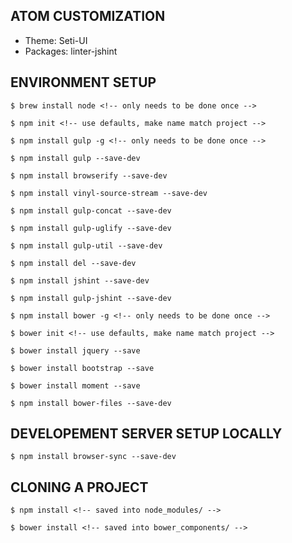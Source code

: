 ## ATOM CUSTOMIZATION
* Theme: Seti-UI
* Packages: linter-jshint


## ENVIRONMENT SETUP
```
$ brew install node <!-- only needs to be done once -->
```
```
$ npm init <!-- use defaults, make name match project -->
```
```
$ npm install gulp -g <!-- only needs to be done once -->
```
```
$ npm install gulp --save-dev
```
```
$ npm install browserify --save-dev
```
```
$ npm install vinyl-source-stream --save-dev
```
```
$ npm install gulp-concat --save-dev
```
```
$ npm install gulp-uglify --save-dev
```
```
$ npm install gulp-util --save-dev
```
```
$ npm install del --save-dev
```
```
$ npm install jshint --save-dev
```
```
$ npm install gulp-jshint --save-dev
```
```
$ npm install bower -g <!-- only needs to be done once -->
```
```
$ bower init <!-- use defaults, make name match project -->
```
```
$ bower install jquery --save
```
```
$ bower install bootstrap --save
```
```
$ bower install moment --save
```
```
$ npm install bower-files --save-dev
```

## DEVELOPEMENT SERVER SETUP LOCALLY
```
$ npm install browser-sync --save-dev
```


## CLONING A PROJECT

```
$ npm install <!-- saved into node_modules/ -->
```
```
$ bower install <!-- saved into bower_components/ -->
```
